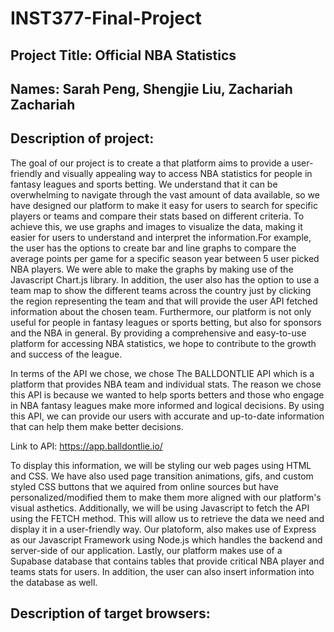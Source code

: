 # INST377-Final-Project
## Project Title: Official NBA Statistics 
## Names: Sarah Peng, Shengjie Liu, Zachariah Zachariah
## Description of project: 

The goal of our project is to create a that platform aims to provide a user-friendly and visually appealing way to access NBA statistics for people in fantasy leagues and sports betting. We understand that it can be overwhelming to navigate through the vast amount of data available, so we have designed our platform to make it easy for users to search for specific players or teams and compare their stats based on different criteria. To achieve this, we use graphs and images to visualize the data, making it easier for users to understand and interpret the information.For example, the user has the options to create bar and line graphs to compare the average points per game for a specific season year between 5 user picked NBA players. We were able to make the graphs by making use of the Javascript Chart.js library. In addition, the user also has the option to use a team map to show the different teams across the country just by clicking the region representing the team and that will provide the user API fetched information about the chosen team. Furthermore, our platform is not only useful for people in fantasy leagues or sports betting, but also for sponsors and the NBA in general. By providing a comprehensive and easy-to-use platform for accessing NBA statistics, we hope to contribute to the growth and success of the league.

In terms of the API we chose, we chose The BALLDONTLIE API which is a platform that provides NBA team and individual stats. The reason we chose this API is because we wanted to help sports betters and those who engage in NBA fantasy leagues make more informed and logical decisions. By using this API, we can provide our users with accurate and up-to-date information that can help them make better decisions.

Link to API: https://app.balldontlie.io/

To display this information, we will be styling our web pages using HTML and CSS. We have also used page transition animations, gifs, and custom styled CSS buttons that we aquired from online sources but have personalized/modified them to make them more aligned with our platform's visual asthetics. Additionally, we will be using Javascript to fetch the API using the FETCH method. This will allow us to retrieve the data we need and display it in a user-friendly way. Our platoform, also makes use of Express as our Javascript Framework using Node.js which handles the backend and server-side of our application. Lastly, our platform makes use of a Supabase database that contains tables that provide critical NBA player and teams stats for users. In addition, the user can also insert information into the database as well. 

## Description of target browsers: 
